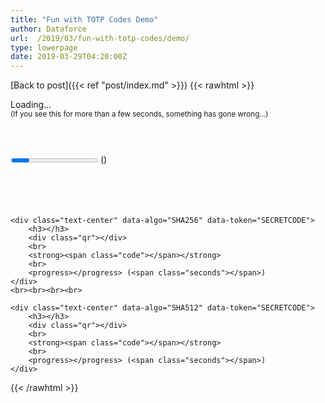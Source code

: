 ```yaml
---
title: "Fun with TOTP Codes Demo"
author: Dataforce
url:  /2019/03/fun-with-totp-codes/demo/
type: lowerpage
date: 2019-03-29T04:20:00Z
---
```


[Back to post]({{< ref "post/index.md" >}})
{{< rawhtml >}}
<div id="loading">
	Loading...
	<br><small>(If you see this for more than a few seconds, something has gone wrong...)</small>
</div>
<div id="loaded" class="hidden">
	<div class="text-center" data-algo="SHA1" data-token="SECRETCODE">
		<h3></h3>
		<div class="qr"></div>
		<br>
		<strong><span class="code"></span></strong>
		<br>
		<progress></progress> (<span class="seconds"></span>)
	</div>
	<br><br><br><br>

	<div class="text-center" data-algo="SHA256" data-token="SECRETCODE">
		<h3></h3>
		<div class="qr"></div>
		<br>
		<strong><span class="code"></span></strong>
		<br>
		<progress></progress> (<span class="seconds"></span>)
	</div>
	<br><br><br><br>

	<div class="text-center" data-algo="SHA512" data-token="SECRETCODE">
		<h3></h3>
		<div class="qr"></div>
		<br>
		<strong><span class="code"></span></strong>
		<br>
		<progress></progress> (<span class="seconds"></span>)
	</div>
</div>

<script defer type='text/javascript' src='./otpauth.min.js'></script>
<script defer type='text/javascript' src='./qrcode.js'></script>
<script defer type='text/javascript' src='./jquery.qrcode.js'></script>
<script defer type='text/javascript' src='./otp.js'></script>
{{< /rawhtml >}}
